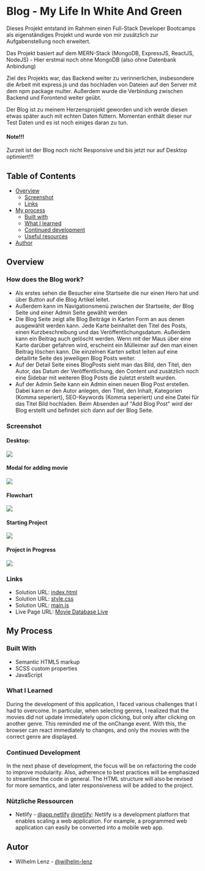 # Blog - My Life In White And Green

Dieses Projekt entstand im Rahmen einen Full-Stack Developer Bootcamps als eigenständiges Projekt und wurde von mir zusätzlich zur Aufgabenstellung noch erweitert.

Das Projekt basiert auf dem MERN-Stack (MongoDB, ExpressJS, ReactJS, NodeJS) - Hier erstmal noch ohne MongoDB (also ohne Datenbank Anbindung)

Ziel des Projekts war, das Backend weiter zu verinnerlichen, insbesondere die Arbeit mit express.js und das hochladen von Dateien auf den Server mit dem npm package multer. Außerdem wurde die Verbindung zwischen Backend und Forontend weiter geübt.

Der Blog ist zu meinem Herzensprojekt geworden und ich werde diesen etwas später auch mit echten Daten füttern. Momentan enthält dieser nur Test Daten und es ist noch einiges daran zu tun.

#### Note!!!

Zurzeit ist der Blog noch nicht Responsive und bis jetzt nur auf Desktop optimiert!!!

## Table of Contents

- [Overview](#overview)
  - [Screenshot](#screenshot)
  - [Links](#links)
- [My process](#my-process)
  - [Built with](#built-with)
  - [What I learned](#what-i-learned)
  - [Continued development](#continued-development)
  - [Useful resources](#useful-resources)
- [Author](#author)

## Overview

### How does the Blog work?

- Als erstes sehen die Besucher eine Startseite die nur einen Hero hat und über Button auf die Blog Artikel leitet.
- Außerdem kann im Navigationsmenü zwischen der Startseite, der Blog Seite und einer Admin Seite gewählt werden
- Die Blog Seite zeigt alle Blog Beiträge in Karten Form an aus denen ausgewählt werden kann. Jede Karte beinhaltet den Titel des Posts, einen Kurzbeschreibung und das Veröffentlichungsdatum. Außerdem kann ein Beitrag auch gelöscht werden. Wenn mit der Maus über eine Karte darüber gefahren wird, erscheint ein Mülleimer auf den man einen Beitrag löschen kann. Die einzelnen Karten selbst leiten auf eine detailirte Seite des jeweiligen Blog Posts weiter.
- Auf der Detail Seite eines BlogPosts sieht man das Bild, den Titel, den Autor, das Datum der Veröffentlichung, den Content und zusätzlich noch eine Sidebar mit weiteren Blog Posts die zuletzt erstellt wurden.
- Auf der Admin Seite kann ein Admin einen neuen Blog Post erstellen. Dabei kann er den Autor anlegen, den Titel, den Inhalt, Kategorien (Komma seperiert), SEO-Keywords (Komma seperiert) und eine Datei für das Titel Bild hochladen. Beim Absenden auf "Add Blog Post" wird der Blog erstellt und befindet sich dann auf der Blog Seite.

### Screenshot

#### Desktop:

![](./assets/img/screenshots/screenshot-desktop.png)

#### Modal for adding movie

![](./assets/img/screenshots/modal-for-adding-movie.png)

#### Flowchart

![](./assets/img/screenshots/flowcharts.png)

#### Starting Project

![](./assets/img/screenshots/project-start.png)

#### Project in Progress

![](./assets/img/screenshots/project-in-progress.png)

### Links

- Solution URL: [index.html](https://github.com/wilhelm-lenz/movie-database/blob/main/index.html)
- Solution URL: [style.css](https://github.com/wilhelm-lenz/movie-database/blob/main/assets/css/style.css)
- Solution URL: [main.js](https://github.com/wilhelm-lenz/movie-database/blob/main/assets/js/main.js)
- Live Page URL: [Movie Database Live](https://wilhelm-lenz.github.io/movie-database/)

## My Process

### Built With

- Semantic HTML5 markup
- SCSS custom properties
- JavaScript

### What I Learned

During the development of this application, I faced various challenges that I had to overcome. In particular, when selecting genres, I realized that the movies did not update immediately upon clicking, but only after clicking on another genre. This reminded me of the onChange event. With this, the browser can react immediately to changes, and only the movies with the correct genre are displayed.

### Continued Development

In the next phase of development, the focus will be on refactoring the code to improve modularity. Also, adherence to best practices will be emphasized to streamline the code in general. The HTML structure will also be revised for more semantics, and later responsiveness will be added to the project.

### Nützliche Ressourcen

- Netlify - [@app.netlify](https://app.netlify.com/drop/) [@netlify](https://netlify.com): Netlify is a development platform that enables scaling a web application. For example, a programmed web application can easily be converted into a mobile web app.

## Autor

- Wilhelm Lenz - [@wilhelm-lenz](https://github.com/wilhelm-lenz)
